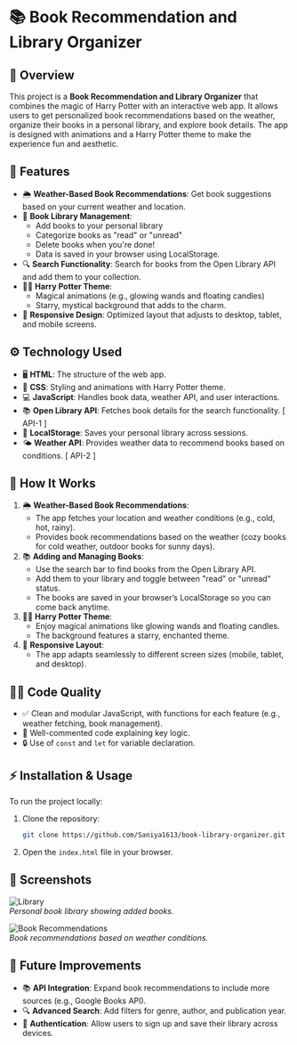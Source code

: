 # 📚 **Book Recommendation and Library Organizer**

## 📝 **Overview**
This project is a **Book Recommendation and Library Organizer** that combines the magic of Harry Potter with an interactive web app. It allows users to get personalized book recommendations based on the weather, organize their books in a personal library, and explore book details. The app is designed with animations and a Harry Potter theme to make the experience fun and aesthetic.

## 🌟 **Features**
- 🌦 **Weather-Based Book Recommendations**: Get book suggestions based on your current weather and location.
- 📖 **Book Library Management**: 
  - Add books to your personal library
  - Categorize books as "read" or "unread"
  - Delete books when you're done!
  - Data is saved in your browser using LocalStorage.
- 🔍 **Search Functionality**: Search for books from the Open Library API and add them to your collection.
- 🧙‍♀️ **Harry Potter Theme**: 
  - Magical animations (e.g., glowing wands and floating candles)
  - Starry, mystical background that adds to the charm.
- 📱 **Responsive Design**: Optimized layout that adjusts to desktop, tablet, and mobile screens.

## ⚙️ **Technology Used**
- 🖥️ **HTML**: The structure of the web app.
- 🎨 **CSS**: Styling and animations with Harry Potter theme.
- 💻 **JavaScript**: Handles book data, weather API, and user interactions.
- 📚 **Open Library API**: Fetches book details for the search functionality.          [ API-1 ]
- 💾 **LocalStorage**: Saves your personal library across sessions.
- 🌤️ **Weather API**: Provides weather data to recommend books based on conditions.    [ API-2 ]

## 🚀 **How It Works**
1. 🌦 **Weather-Based Book Recommendations**:
   - The app fetches your location and weather conditions (e.g., cold, hot, rainy).
   - Provides book recommendations based on the weather (cozy books for cold weather, outdoor books for sunny days).
2. 📚 **Adding and Managing Books**:
   - Use the search bar to find books from the Open Library API.
   - Add them to your library and toggle between "read" or "unread" status.
   - The books are saved in your browser’s LocalStorage so you can come back anytime.
3. 🧙‍♂️ **Harry Potter Theme**:
   - Enjoy magical animations like glowing wands and floating candles.
   - The background features a starry, enchanted theme.
4. 📱 **Responsive Layout**:
   - The app adapts seamlessly to different screen sizes (mobile, tablet, and desktop).

## 🧑‍💻 **Code Quality**
- ✅ Clean and modular JavaScript, with functions for each feature (e.g., weather fetching, book management).
- 📝 Well-commented code explaining key logic.
- 🔒 Use of `const` and `let` for variable declaration.

## ⚡ **Installation & Usage**
To run the project locally:
1. Clone the repository:
   ```bash
   git clone https://github.com/Saniya1613/book-library-organizer.git
   ```
2. Open the `index.html` file in your browser.

## 📸 **Screenshots**

![Library](path-to-screenshot1.jpg)  
*Personal book library showing added books.*

![Book Recommendations](path-to-screenshot2.jpg)  
*Book recommendations based on weather conditions.*

## 🔮 **Future Improvements**
- 📚 **API Integration**: Expand book recommendations to include more sources (e.g., Google Books API).
- 🔍 **Advanced Search**: Add filters for genre, author, and publication year.
- 🔐 **Authentication**: Allow users to sign up and save their library across devices.

